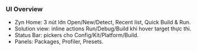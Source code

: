 ### UI Overview

- Zyn Home: 3 nút lớn Open/New/Detect, Recent list, Quick Build & Run.
- Solution view: inline actions Run/Debug/Build khi hover target thực thi.
- Status Bar: pickers cho Config/Kit/Platform/Build.
- Panels: Packages, Profiler, Presets.


